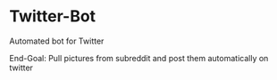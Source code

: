 # Twitter-Bot
Automated bot for Twitter

End-Goal:
Pull pictures from subreddit and post them automatically on twitter
